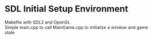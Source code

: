 # SDL Initial Setup Environment
Makefile with SDL2 and OpenGL<br>
Simple main.cpp to call MainGame.cpp to initialize a window and game state<br>

